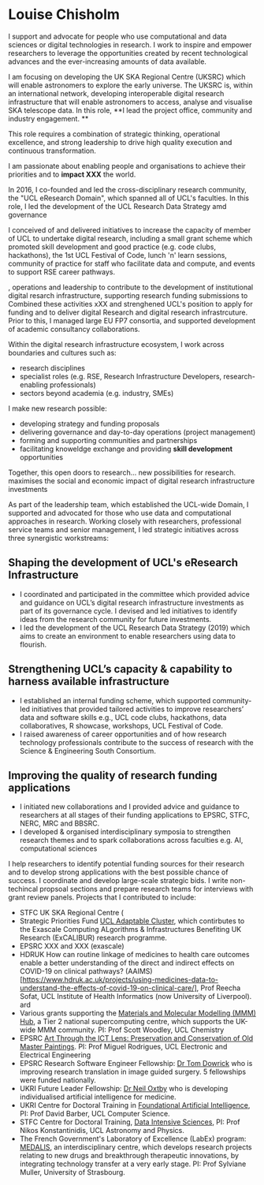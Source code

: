 # Louise Chisholm
I  support and advocate for people who use computational and data sciences or digital technologies in research. I work to inspire and empower researchers to leverage the opportunities created by recent technological advances and the ever-increasing amounts of data available.  

I am focusing on developing the UK SKA Regional Centre (UKSRC) which will enable astronomers to explore the early universe. The UKSRC is, within an international network, developing interoperable digital research infrastructure that will enable astronomers to access, analyse and visualise SKA telescope data. In this role, **I lead the project office, community and industry engagement. **  

This role requires a combination of strategic thinking, operational excellence, and strong leadership to drive high quality execution and continuous transformation.


I am passionate about enabling people and organisations to achieve their priorities and to **impact XXX** the world. 

In 2016, I co-founded and led the cross-disciplinary research community, the "UCL eResearch Domain", which spanned all of UCL's faculties. In this role, I led the development of the UCL Research Data Strategy amd governance

I conceived of and delivered initiatives to increase the capacity of member of UCL to undertake digital research, including a small grant scheme which promoted skill development and good practice (e.g. code clubs, hackathons), the 1st UCL Festival of Code, lunch 'n' learn sessions, community of practice for staff who facilitate data and compute, and events to support RSE career pathways. 

, operations and leadership to contribute to the development of institutional digital resarch infrastructure, supporting research funding submissions to   
Combined these activities xXX and strenghened UCL's position to apply for funding and to deliver digital Research and digital research infrastrcuture.  
Prior to this, I managed large EU FP7 consortia, and supported development of academic consultancy collaborations.

Within the digital research infrastructure ecosystem, I work across boundaries and cultures such as:
* research disciplines
* specialist roles (e.g. RSE, Research Infrastructure Developers, research-enabling professionals)
* sectors beyond academia (e.g. industry, SMEs)

 I make new research possible: 
 * developing strategy and funding proposals 
 * delivering governance and day-to-day operations (project management)
 * forming and supporting communities and partnerships
 * facilitating knoweldge exchange and providing **skill development** opportunities 
 
Together, this open doors to research... new possibilities for research. 
maximises the social and economic impact of digital research infrastructure investments 



As part of the leadership team, which established the UCL-wide Domain, I supported and 
advocated for those who use data and computational approaches in research. Working closely 
with researchers, professional service teams and senior management, I led strategic initiatives 
across three synergistic workstreams:

## Shaping the development of UCL's eResearch Infrastructure 
* I coordinated and participated in the committee which provided advice and guidance on 
UCL’s digital research infrastructure investments as part of its governance cycle. I devised 
and led initiatives to identify ideas from the research community for future investments.
* I led the development of the UCL Research Data Strategy (2019) which aims to create an 
environment to enable researchers using data to flourish.
## Strengthening UCL’s capacity & capability to harness available infrastructure 
* I established an internal funding scheme, which supported community-led initiatives that 
provided tailored activities to improve researchers’ data and software skills e.g., UCL code 
clubs, hackathons, data collaboratives, R showcase, workshops, UCL Festival of Code.
* I raised awareness of career opportunities and of how research technology professionals
contribute to the success of research with the Science & Engineering South Consortium.
## Improving the quality of research funding applications
* I initiated new collaborations and I provided advice and guidance to researchers at all 
stages of their funding applications to EPSRC, STFC, NERC, MRC and BBSRC. 
* I developed & organised interdisciplinary symposia to strengthen research themes and to 
spark collaborations across faculties e.g. AI, computational sciences


I help researchers to identify potential funding sources for their research and to develop strong applications with the best possible chance of success. I coordinate and develop large-scale strategic bids. I write non-techincal propsoal sections and prepare research teams for interviews with grant review panels. Projects that I contributed to include: 
- STFC UK SKA Regional Centre (
- Strategic Priorities Fund [UCL Adaptable Cluster](https://excalibur.ac.uk/projects/the-ucl-adaptable-cluster-project/), which contirbutes to the Exascale Computing ALgorithms & Infrastructures Benefiting UK Research (ExCALIBUR) research programme.
- EPSRC XXX and XXX (exascale)
- HDRUK How can routine linkage of medicines to health care outcomes enable a better understanding of the direct and indirect effects on COVID-19 on clinical pathways? (AAIMS)[https://www.hdruk.ac.uk/projects/using-medicines-data-to-understand-the-effects-of-covid-19-on-clinical-care/], Prof Reecha Sofat, UCL Institute of Health Informatics (now University of Liverpool).
ard 
- Various grants supporting the [Materials and Molecular Modelling (MMM) Hub](https://mmmhub.ac.uk/), a Tier 2 national supercomputing centre, which supports the UK-wide MMM community. PI: Prof Scott Woodley, UCL Chemistry
- EPSRC [Art Through the ICT Lens: Preservation and Conservation of Old Master Paintings](https://gow.epsrc.ukri.org/NGBOViewGrant.aspx?GrantRef=EP/R032785/1). PI: Prof Miguel Rodrigues, UCL Electronic and Electrical Engineering 
- EPSRC Research Software Engineer Fellowship: [Dr Tom Dowrick](https://gow.epsrc.ukri.org/NGBOViewGrant.aspx?GrantRef=EP/V052438/1) who is improving research translation in image guided surgery. 5 fellowships were funded nationally.
- UKRI Future Leader Fellowship: [Dr Neil Oxtby](https://gtr.ukri.org/projects?ref=MR%2FS03546X%2F1) who is developing individualised artificial intelligence for medicine.
- UKRI Centre for Doctoral Training in [Foundational Artificial Intelligence](https://www.ucl.ac.uk/foundational-ai-cdt/foundational-artificial-intelligence-mphilphd), PI: Prof David Barber, UCL Computer Science.
- STFC Centre for Doctoral Training, [Data Intensive Sciences](https://www.ucl.ac.uk/data-intensive-science-industry/study-here), PI: Prof Nikos Konstantinidis, UCL Astronomy and Physics.
- The French Government's Laboratory of Excellence (LabEx) program: [MEDALIS](https://ims.unistra.fr/medalis-en/), an interdisciplinary centre, which develops research projects relating to new drugs and breakthrough therapeutic innovations, by integrating technology transfer at a very early stage. PI: Prof Sylviane Muller, University of Strasbourg.


 

